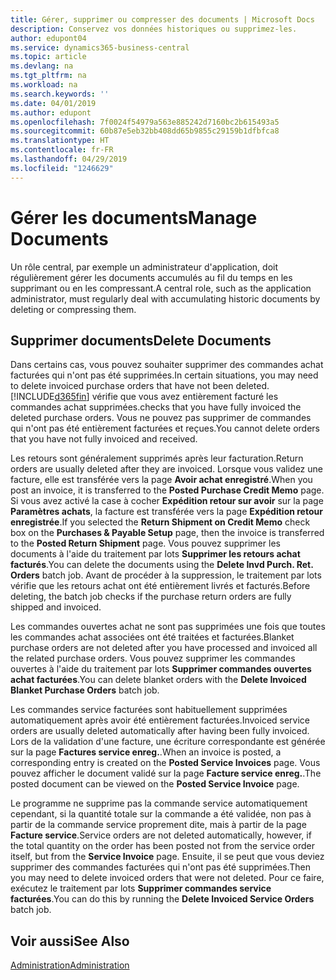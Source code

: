 ```yaml
---
title: Gérer, supprimer ou compresser des documents | Microsoft Docs
description: Conservez vos données historiques ou supprimez-les.
author: edupont04
ms.service: dynamics365-business-central
ms.topic: article
ms.devlang: na
ms.tgt_pltfrm: na
ms.workload: na
ms.search.keywords: ''
ms.date: 04/01/2019
ms.author: edupont
ms.openlocfilehash: 7f0024f54979a563e885242d7160bc2b615493a5
ms.sourcegitcommit: 60b87e5eb32bb408dd65b9855c29159b1dfbfca8
ms.translationtype: HT
ms.contentlocale: fr-FR
ms.lasthandoff: 04/29/2019
ms.locfileid: "1246629"
---
```

# <a name="manage-documents"></a><span data-ttu-id="2b8e8-103">Gérer les documents</span><span class="sxs-lookup"><span data-stu-id="2b8e8-103">Manage Documents</span></span>
<span data-ttu-id="2b8e8-104">Un rôle central, par exemple un administrateur d'application, doit régulièrement gérer les documents accumulés au fil du temps en les supprimant ou en les compressant.</span><span class="sxs-lookup"><span data-stu-id="2b8e8-104">A central role, such as the application administrator, must regularly deal with accumulating historic documents by deleting or compressing them.</span></span>  

## <a name="delete-documents"></a><span data-ttu-id="2b8e8-105">Supprimer documents</span><span class="sxs-lookup"><span data-stu-id="2b8e8-105">Delete Documents</span></span>
<span data-ttu-id="2b8e8-106">Dans certains cas, vous pouvez souhaiter supprimer des commandes achat facturées qui n'ont pas été supprimées.</span><span class="sxs-lookup"><span data-stu-id="2b8e8-106">In certain situations, you may need to delete invoiced purchase orders that have not been deleted.</span></span> [!INCLUDE[d365fin](includes/d365fin_md.md)] <span data-ttu-id="2b8e8-107">vérifie que vous avez entièrement facturé les commandes achat supprimées.</span><span class="sxs-lookup"><span data-stu-id="2b8e8-107">checks that you have fully invoiced the deleted purchase orders.</span></span> <span data-ttu-id="2b8e8-108">Vous ne pouvez pas supprimer de commandes qui n'ont pas été entièrement facturées et reçues.</span><span class="sxs-lookup"><span data-stu-id="2b8e8-108">You cannot delete orders that you have not fully invoiced and received.</span></span>  

<span data-ttu-id="2b8e8-109">Les retours sont généralement supprimés après leur facturation.</span><span class="sxs-lookup"><span data-stu-id="2b8e8-109">Return orders are usually deleted after they are invoiced.</span></span> <span data-ttu-id="2b8e8-110">Lorsque vous validez une facture, elle est transférée vers la page **Avoir achat enregistré**.</span><span class="sxs-lookup"><span data-stu-id="2b8e8-110">When you post an invoice, it is transferred to the **Posted Purchase Credit Memo** page.</span></span> <span data-ttu-id="2b8e8-111">Si vous avez activé la case à cocher **Expédition retour sur avoir** sur la page **Paramètres achats**, la facture est transférée vers la page **Expédition retour enregistrée**.</span><span class="sxs-lookup"><span data-stu-id="2b8e8-111">If you selected the **Return Shipment on Credit Memo** check box on the **Purchases & Payable Setup** page, then the invoice is transferred to the **Posted Return Shipment** page.</span></span> <span data-ttu-id="2b8e8-112">Vous pouvez supprimer les documents à l'aide du traitement par lots **Supprimer les retours achat facturés**.</span><span class="sxs-lookup"><span data-stu-id="2b8e8-112">You can delete the documents using the **Delete Invd Purch. Ret. Orders** batch job.</span></span> <span data-ttu-id="2b8e8-113">Avant de procéder à la suppression, le traitement par lots vérifie que les retours achat ont été entièrement livrés et facturés.</span><span class="sxs-lookup"><span data-stu-id="2b8e8-113">Before deleting, the batch job checks if the purchase return orders are fully shipped and invoiced.</span></span>  

<span data-ttu-id="2b8e8-114">Les commandes ouvertes achat ne sont pas supprimées une fois que toutes les commandes achat associées ont été traitées et facturées.</span><span class="sxs-lookup"><span data-stu-id="2b8e8-114">Blanket purchase orders are not deleted after you have processed and invoiced all the related purchase orders.</span></span> <span data-ttu-id="2b8e8-115">Vous pouvez supprimer les commandes ouvertes à l'aide du traitement par lots **Supprimer commandes ouvertes achat facturées**.</span><span class="sxs-lookup"><span data-stu-id="2b8e8-115">You can delete blanket orders with the **Delete Invoiced Blanket Purchase Orders** batch job.</span></span>  

<span data-ttu-id="2b8e8-116">Les commandes service facturées sont habituellement supprimées automatiquement après avoir été entièrement facturées.</span><span class="sxs-lookup"><span data-stu-id="2b8e8-116">Invoiced service orders are usually deleted automatically after having been fully invoiced.</span></span> <span data-ttu-id="2b8e8-117">Lors de la validation d'une facture, une écriture correspondante est générée sur la page **Factures service enreg.**.</span><span class="sxs-lookup"><span data-stu-id="2b8e8-117">When an invoice is posted, a corresponding entry is created on the **Posted Service Invoices** page.</span></span> <span data-ttu-id="2b8e8-118">Vous pouvez afficher le document validé sur la page **Facture service enreg.**.</span><span class="sxs-lookup"><span data-stu-id="2b8e8-118">The posted document can be viewed on the **Posted Service Invoice** page.</span></span>  

<span data-ttu-id="2b8e8-119">Le programme ne supprime pas la commande service automatiquement cependant, si la quantité totale sur la commande a été validée, non pas à partir de la commande service proprement dite, mais à partir de la page **Facture service**.</span><span class="sxs-lookup"><span data-stu-id="2b8e8-119">Service orders are not deleted automatically, however, if the total quantity on the order has been posted not from the service order itself, but from the **Service Invoice** page.</span></span> <span data-ttu-id="2b8e8-120">Ensuite, il se peut que vous deviez supprimer des commandes facturées qui n'ont pas été supprimées.</span><span class="sxs-lookup"><span data-stu-id="2b8e8-120">Then you may need to delete invoiced orders that were not deleted.</span></span> <span data-ttu-id="2b8e8-121">Pour ce faire, exécutez le traitement par lots **Supprimer commandes service facturées**.</span><span class="sxs-lookup"><span data-stu-id="2b8e8-121">You can do this by running the **Delete Invoiced Service Orders** batch job.</span></span>  

## <a name="see-also"></a><span data-ttu-id="2b8e8-122">Voir aussi</span><span class="sxs-lookup"><span data-stu-id="2b8e8-122">See Also</span></span>  
[<span data-ttu-id="2b8e8-123">Administration</span><span class="sxs-lookup"><span data-stu-id="2b8e8-123">Administration</span></span>](admin-setup-and-administration.md)  
